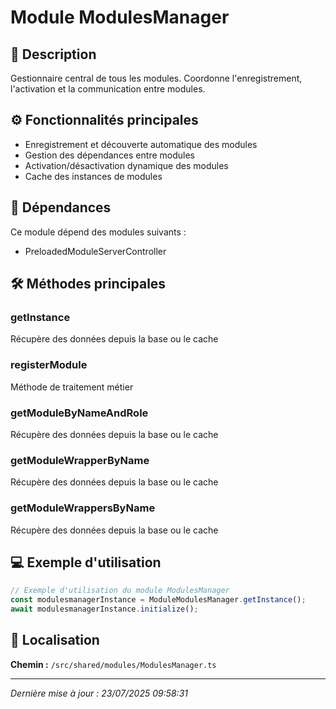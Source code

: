 # Module ModulesManager

## 📖 Description

Gestionnaire central de tous les modules. Coordonne l'enregistrement, l'activation et la communication entre modules.

## ⚙️ Fonctionnalités principales

- Enregistrement et découverte automatique des modules
- Gestion des dépendances entre modules
- Activation/désactivation dynamique des modules
- Cache des instances de modules

## 🔗 Dépendances

Ce module dépend des modules suivants :
- PreloadedModuleServerController


## 🛠️ Méthodes principales

### getInstance
Récupère des données depuis la base ou le cache

### registerModule
Méthode de traitement métier

### getModuleByNameAndRole
Récupère des données depuis la base ou le cache

### getModuleWrapperByName
Récupère des données depuis la base ou le cache

### getModuleWrappersByName
Récupère des données depuis la base ou le cache



## 💻 Exemple d'utilisation

```typescript
// Exemple d'utilisation du module ModulesManager
const modulesmanagerInstance = ModuleModulesManager.getInstance();
await modulesmanagerInstance.initialize();
```

## 📍 Localisation

**Chemin :** `/src/shared/modules/ModulesManager.ts`

---

*Dernière mise à jour : 23/07/2025 09:58:31*
